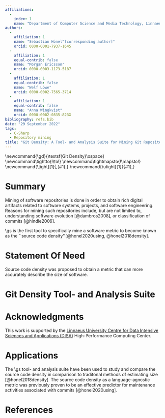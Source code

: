 ```yaml
---
affiliations: 
  - 
    index: 1
    name: "Department of Computer Science and Media Technology, Linnaeus University, Sweden"
authors: 
  - 
    affiliation: 1
    name: "Sebastian Hönel^[corresponding author]"
    orcid: 0000-0001-7937-1645
  - 
    affiliation: 1
    equal-contrib: false
    name: "Morgan Ericsson"
    orcid: 0000-0003-1173-5187
  - 
    affiliation: 1
    equal-contrib: false
    name: "Welf Löwe"
    orcid: 0000-0002-7565-3714
  - 
    affiliation: 1
    equal-contrib: false
    name: "Anna Wingkvist"
    orcid: 0000-0002-0835-823X
bibliography: refs.bib
date: "29 September 2022"
tags: 
  - C-Sharp
  - Repository mining
title: "Git Density: A Tool- and Analysis Suite for Mining Git Repositories"
---
```



\newcommand{\gd}{\textsf{Git Density}\xspace}
\newcommand\tightto{\!\to\!}
\newcommand\tightmapsto{\!\mapsto\!}
\newcommand{\tight}[1]{\,{#1}\,}
\newcommand{\utight}[1]{{#1}\,}


# Summary
<!-- A summary describing the high-level functionality and purpose of the software for a diverse, non-specialist audience. -->
<!-- Mention (if applicable) a representative set of past or ongoing research projects using the software and recent scholarly publications enabled by it. -->

Mining of software repositories is done in order to obtain rich digital artifacts related to software systems, projects, and software engineering.
Reasons for mining such repositories include, but are not limited to, understanding software evolution [@dambros2008], or classification of commits [@hindle2009].


\gs is the first tool to specifically mine a software metric to become known as the ``source code density''[@honel2020using, @honel2018density].



# Statement Of Need
<!-- A Statement of need section that clearly illustrates the research purpose of the software and places it in the context of related work. -->
Source code density was proposed to obtain a metric that can more accurately describe the size of software.


# Git Density Tool- and Analysis Suite
<!-- Here, we go into detail about the software -->




<!-- # Related Work
<!-- We will not have this section unless otherwise requested, because the text is already richely interspersed with references where appropriate. -->
<!-- A list of key references, including to other software addressing related needs. Note that the references should include full names of venues, e.g., journals and conferences, not abbreviations only understood in the context of a specific discipline. -->


# Acknowledgments
<!-- Acknowledgement of any financial support. -->
This work is supported by the [Linnaeus University Centre for Data Intensive Sciences and Applications (DISA)](https://lnu.se/forskning/sok-forskning/linnaeus-university-centre-for-data-intensive-sciences-and-applications) High-Performance Computing Center.


# Applications

The \gs tool- and analysis suite have been used to study and compare the source code density in comparison to traditonal methods of estimating size [@honel2018density].
The source code density as a language-agnostic metric was previously proven to be an effective predictor for maintenance activities associated with commits [@honel2020using].



# References